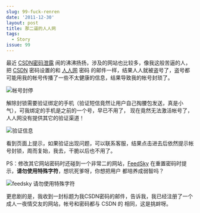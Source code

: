 ```yaml
---
slug: 99-fuck-renren
date: '2011-12-30'
layout: post
title: 那二逼的人人网
tags:
  - Story
issue: 99
---
```


最近 [CSDN密码泄露][1] 闹的沸沸扬扬，涉及的网站也比较多，像我这般苦逼的人，把 [CSDN][2] 密码设置的和 [人人网][3] 密码
的邮件一样，结果人人就被盗号了，盗号都可能用我的帐号传播了一些不太健康的信息，结果导致我的帐号封琐了。

![帐号封停](https://github.com/greatghoul/greatghoul.github.io/assets/208966/9da23965-a36f-481b-a6bd-0c66d03012e4)

解除封锁需要验证绑定的手机（验证短信竟然让用户自己掏腰包发送，真是小气），可我绑定的手机是之前的一个号，早已不用了，
现在竟然无法激活帐号了，人人网没有提供其它的验证渠道！

![验证信息](https://github.com/greatghoul/greatghoul.github.io/assets/208966/0b088d56-5a66-4ea1-ac95-fb4c0580db6d)

看到页面上提示，如果验证出现问题，可以联系客服，结果点击进去后依然提示帐号封锁，周而复始，我去，干脆以后也不用了。

PS：修改其它网站密码时还碰到一个非常二的网站，[FeedSky] 在重置密码时提示，**请勿使用特殊字符**，想坑死爹呀，你想把用户
都培养成弱智吗？

![feedsky 请勿使用特殊字符](https://github.com/greatghoul/greatghoul.github.io/assets/208966/d2558de9-8176-4157-9885-71b63680914e)

更悲剧的是，我收到一封标题为我CSDN密码的邮件，告诉我，我已经注册了一个成人一夜情交友的网站，帐号和密码都与 CSDN 的
相同，这是挑衅呀。

[1]: http://coolshell.cn/articles/6193.html
[2]: http://www.csdn.net/
[3]: https://safe.renren.com
[FeedSky]: http://www.feedsky.com/
